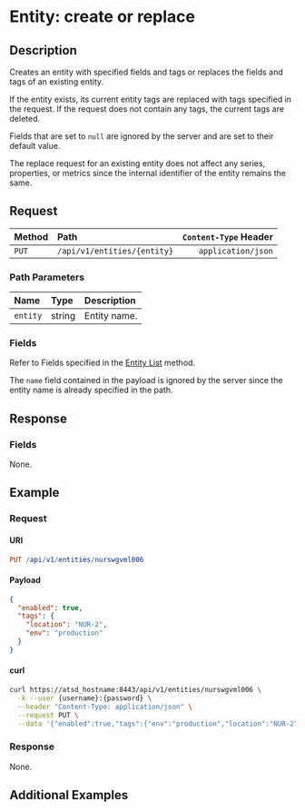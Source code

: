 # Entity: create or replace

## Description

Creates an entity with specified fields and tags or replaces the fields and tags of an existing entity.

If the entity exists, its current entity tags are replaced with tags specified in the request. If the request does not contain any tags, the current tags are deleted.

Fields that are set to `null` are ignored by the server and are set to their default value.

The replace request for an existing entity does not affect any series, properties, or metrics since the internal identifier of the entity remains the same.

## Request

| Method | Path | `Content-Type` Header|
|:---|:---|---:|
| `PUT` | `/api/v1/entities/{entity}` | `application/json` |

### Path Parameters

|**Name**|**Type**|**Description**|
|:---|:---|:---|
| `entity` |string|Entity name.|

### Fields

Refer to Fields specified in the [Entity List](list.md#fields) method.

The `name` field contained in the payload is ignored by the server since the entity name is already specified in the path.

## Response

### Fields

None.

## Example

### Request

#### URI

```elm
PUT /api/v1/entities/nurswgvml006
```

#### Payload

```json
{
  "enabled": true,
  "tags": {
    "location": "NUR-2",
    "env": "production"
  }
}
```

#### curl

```bash
curl https://atsd_hostname:8443/api/v1/entities/nurswgvml006 \
  -k --user {username}:{password} \
  --header "Content-Type: application/json" \
  --request PUT \
  --data '{"enabled":true,"tags":{"env":"production","location":"NUR-2"}}'
```

### Response

None.

## Additional Examples
